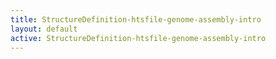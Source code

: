 ```yaml
---
title: StructureDefinition-htsfile-genome-assembly-intro
layout: default
active: StructureDefinition-htsfile-genome-assembly-intro
---
```


